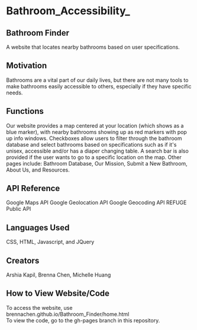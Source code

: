 # Bathroom_Accessibility_
## Bathroom Finder
 A website that locates nearby bathrooms based on user specifications.
## Motivation
Bathrooms are a vital part of our daily lives, but there are not many tools to make bathrooms easily accessible to others, especially if they have specific needs.
## Functions
Our website provides a map centered at your location (which shows as a blue marker), with nearby bathrooms showing up as red markers with pop up info windows. Checkboxes allow users to filter through the bathroom database and select bathrooms based on specifications such as if it's unisex, accessible and/or has a diaper changing table. A search bar is also provided if the user wants to go to a specific location on the map. Other pages include: Bathroom Database, Our Mission, Submit a New Bathroom, About Us, and Resources.
## API Reference
 Google Maps API
 Google Geolocation API
 Google Geocoding API
 REFUGE Public API
## Languages Used
 CSS, HTML, Javascript, and JQuery
## Creators
 Arshia Kapil, Brenna Chen, Michelle Huang
## How to View Website/Code
To access the website, use brennachen.github.io/Bathroom_Finder/home.html  
To view the code, go to the gh-pages branch in this repository.
